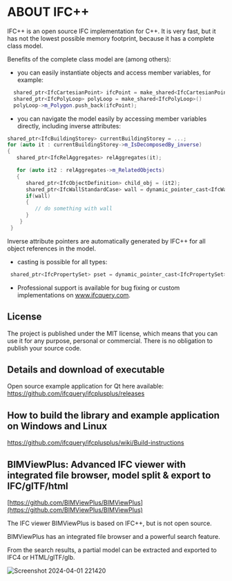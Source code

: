 ABOUT IFC++
=============

IFC++ is an open source IFC implementation for C++.
It is very fast, but it has not the lowest possible memory footprint, because it has a complete class model.



Benefits of the complete class model are (among others):
- you can easily instantiate objects and access member variables, for example:
```cpp
  shared_ptr<IfcCartesianPoint> ifcPoint = make_shared<IfcCartesianPoint>();
  shared_ptr<IfcPolyLoop> polyLoop = make_shared<IfcPolyLoop>()
  polyLoop->m_Polygon.push_back(ifcPoint);
```

- you can navigate the model easily by accessing member variables directly, including inverse attributes:
```cpp
shared_ptr<IfcBuildingStorey> currentBuildingStorey = ...;
for (auto it : currentBuildingStorey->m_IsDecomposedBy_inverse)
{
   shared_ptr<IfcRelAggregates> relAggregates(it);

   for (auto it2 : relAggregates->m_RelatedObjects)
   {
      shared_ptr<IfcObjectDefinition> child_obj = (it2);
      shared_ptr<IfcWallStandardCase> wall = dynamic_pointer_cast<IfcWallStandardCase>(child_obj);
      if(wall)
      {
         // do something with wall
      }
    }
 }
```
  Inverse attribute pointers are automatically generated by IFC++ for all object references in the model.
  
- casting is possible for all types:
 ```cpp
  shared_ptr<IfcPropertySet> pset = dynamic_pointer_cast<IfcPropertySet>(relatingPropertyDefinition);
  ```

- Professional support is available for bug fixing or custom implementations on www.ifcquery.com.


 

  
## License
The project is published under the MIT license, which means that you can use it for any purpose, personal or commercial. There is no obligation to publish your source code.


## Details and download of executable
Open source example application for Qt here available: https://github.com/ifcquery/ifcplusplus/releases


## How to build the library and example application on Windows and Linux
https://github.com/ifcquery/ifcplusplus/wiki/Build-instructions


## BIMViewPlus: Advanced IFC viewer with integrated file browser, model split & export to IFC/glTF/html
[https://github.com/BIMViewPlus/BIMViewPlus](https://github.com/BIMViewPlus/BIMViewPlus)

The IFC viewer BIMViewPlus is based on IFC++, but is not open source.

BIMViewPlus has an integrated file browser and a powerful search feature. 

From the search results, a partial model can be extracted and exported to IFC4 or HTML/glTF/glb.

![Screenshot 2024-04-01 221420](https://github.com/ifcquery/ifcplusplus/assets/150842425/4772a84c-446d-4303-8531-6135f34f1e5a)




 
   
